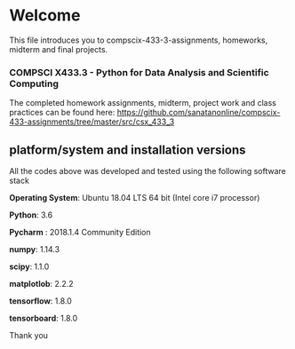 # Welcome

This file introduces you to compscix-433-3-assignments, homeworks, midterm and final projects.

### COMPSCI X433.3 - Python for Data Analysis and Scientific Computing

The completed homework assignments, midterm, project work and class practices can be found here:
https://github.com/sanatanonline/compscix-433-assignments/tree/master/src/csx_433_3

## platform/system and installation versions

All the codes above was developed and tested using the following software stack

**Operating System**: Ubuntu 18.04 LTS 64 bit (Intel core i7 processor)

**Python**: 3.6

**Pycharm** : 2018.1.4 Community Edition

**numpy**: 1.14.3

**scipy**: 1.1.0

**matplotlob**: 2.2.2

**tensorflow**: 1.8.0

**tensorboard**: 1.8.0


Thank you
